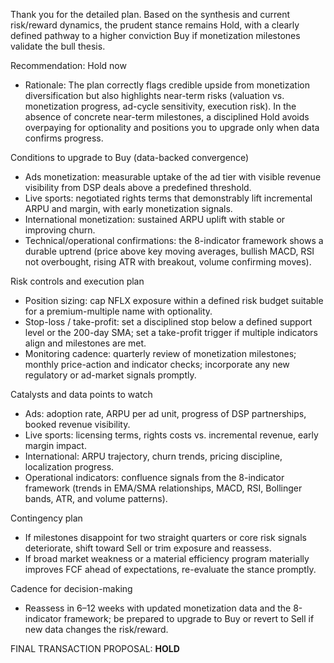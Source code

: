 Thank you for the detailed plan. Based on the synthesis and current risk/reward dynamics, the prudent stance remains Hold, with a clearly defined pathway to a higher conviction Buy if monetization milestones validate the bull thesis.

Recommendation: Hold now
- Rationale: The plan correctly flags credible upside from monetization diversification but also highlights near-term risks (valuation vs. monetization progress, ad-cycle sensitivity, execution risk). In the absence of concrete near-term milestones, a disciplined Hold avoids overpaying for optionality and positions you to upgrade only when data confirms progress.

Conditions to upgrade to Buy (data-backed convergence)
- Ads monetization: measurable uptake of the ad tier with visible revenue visibility from DSP deals above a predefined threshold.
- Live sports: negotiated rights terms that demonstrably lift incremental ARPU and margin, with early monetization signals.
- International monetization: sustained ARPU uplift with stable or improving churn.
- Technical/operational confirmations: the 8-indicator framework shows a durable uptrend (price above key moving averages, bullish MACD, RSI not overbought, rising ATR with breakout, volume confirming moves).

Risk controls and execution plan
- Position sizing: cap NFLX exposure within a defined risk budget suitable for a premium-multiple name with optionality.
- Stop-loss / take-profit: set a disciplined stop below a defined support level or the 200-day SMA; set a take-profit trigger if multiple indicators align and milestones are met.
- Monitoring cadence: quarterly review of monetization milestones; monthly price-action and indicator checks; incorporate any new regulatory or ad-market signals promptly.

Catalysts and data points to watch
- Ads: adoption rate, ARPU per ad unit, progress of DSP partnerships, booked revenue visibility.
- Live sports: licensing terms, rights costs vs. incremental revenue, early margin impact.
- International: ARPU trajectory, churn trends, pricing discipline, localization progress.
- Operational indicators: confluence signals from the 8-indicator framework (trends in EMA/SMA relationships, MACD, RSI, Bollinger bands, ATR, and volume patterns).

Contingency plan
- If milestones disappoint for two straight quarters or core risk signals deteriorate, shift toward Sell or trim exposure and reassess.
- If broad market weakness or a material efficiency program materially improves FCF ahead of expectations, re-evaluate the stance promptly.

Cadence for decision-making
- Reassess in 6–12 weeks with updated monetization data and the 8-indicator framework; be prepared to upgrade to Buy or revert to Sell if new data changes the risk/reward.

FINAL TRANSACTION PROPOSAL: **HOLD**